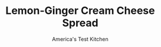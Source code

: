---
layout: ../../layouts/MarkdownPostLayout.astro
title: Lemon-Ginger Cream Cheese Spread
author: America's Test Kitchen
pubDate: 2023-03-15
description: "A flavorful, spreadable cream cheese is a great alternative to butter. We like to use it on quick breads-such as zucchini bread or date-nut bread-or on muffins. "
image_url: https://res.cloudinary.com/hksqkdlah/image/upload/ar_1:1,c_fill,dpr_2.0,f_auto,fl_lossy.progressive.strip_profile,g_faces:auto,q_auto:low,w_344/4360_2665-sfs-zucchinibread-cc-article
tags: ["Appetizers","Cheese","Condiments"]
calories: 1078
protein: 1
carbohydrates: 10
fats: 
fiber: 
ingredients: ["8 ounces, cream cheese, at room temperature","1/3 cup, ginger preserves","1 tablespoon, grated lemon zest","1/2 teaspoon, ground ginger"]
serves: 8
time: ""
instructions: ["With rubber spatula, combine cream cheese, ginger preserves, lemon zest, and ginger in bowl until smooth."]
nutrition: ["52 mg Potassium","32 mg Phosphorus","31 mg Calcium","3 mg Magnesium","107 mg Sodium","9 g Fat","2 g Monounsaturated","2 mg Vitamin C","31 mg Cholesterol","5 g Saturated","4 µg Folate (food)","7 g Sugars","20 g Water","10 g Carbs","4 µg Folate equivalent (total)","1 g Protein","103 µg Vitamin A","134 kcal Energy","6 g Sugars, added","1078 calories"]
notes: "Our Zucchini Bread (see related recipe) is good enough to stand on its own, but a slather of cream cheese makes it  even better. Flavor that cream cheese with jam, spices, or citrus zest and you have something memorable. These  spreads will keep in a covered container in the refrigerator for a week."
---